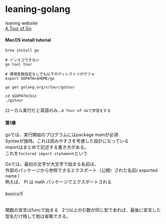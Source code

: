 # leaning-golang

leaning website  
[A Tour of Go](https://go-tour-jp.appspot.com/welcome/1)

#### MacOS install tutorial

```
brew install go
```

```
# インスコできない
go tool tour
```

```
# 環境変数指定なしでも以下のディレクトリがデフォ
export GOPATH=$HOME/go
```

```
go get golang.org/x/tour/gotour
```

```
cd $GOPATH/bin
./gotour
```

ローカル実行だと英語のみ...`A Tour of Goで学習をする`



#### 第1章
goでは、実行開始のプログラムにはpackage mainが必須  
Syntaxが独特。これは読みやすさを考慮した設計になっている  
importはまとめて記述する書き方がある。  
これを`factored import statement`という

Goでは、最初の文字が大文字で始まる名前は、  
外部のパッケージから参照できるエクスポート（公開）された名前( exported name )  
例えば、 Pi は math パッケージでエクスポートされる


###### basics/5
関数の宣言はfuncで始まる  
2つ以上の引数が同じ型であれば、最後に宣言した型名だけ残して他は省略できる。



